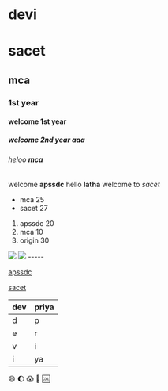 # devi
# sacet
## mca
### 1st year
#### welcome 1st year
##### welcome 2nd year aaa
###### heloo **mca**
welcome __apssdc__
hello **latha** welcome to _sacet_
* mca 25
* sacet 27
1. apssdc 20
2. mca 10
3. origin 30
<img src="https://i.pinimg.com/originals/76/df/5a/76df5ad5b740538910191c8eadff3f46.jpg">
<img src="http://images.unsplash.com/photo-1487035242901-d419a42d17af?ixlib=rb-1.2.1&q=80&fm=jpg&crop=entropy&cs=tinysrgb&w=1080&fit=max">
-----

[apssdc](http://apssdc.in)

[sacet](http://sacet.in)

dev | priya
---- | -----
d | p
e | r
v | i
i | ya
  
  :smile: :moon: :scream:
  :cake:
  :cool:



